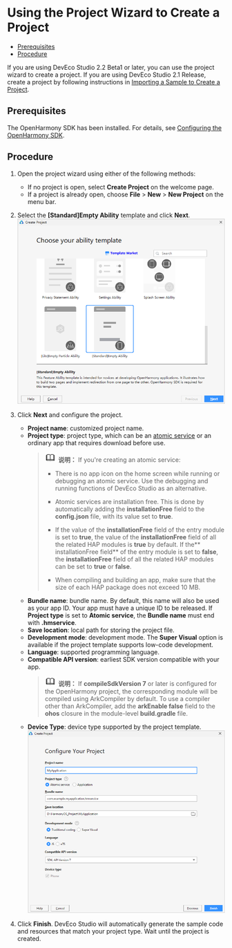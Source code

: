 # Using the Project Wizard to Create a Project

- [Prerequisites](#Prerequisites)
- [Procedure](#Procedure)

If you are using DevEco Studio 2.2 Beta1 or later, you can use the project wizard to create a project. If you are using DevEco Studio 2.1 Release, create a project by following instructions in [Importing a Sample to Create a Project](../quick-start/import-sample-to-create-project.md).


## Prerequisites

The OpenHarmony SDK has been installed. For details, see [Configuring the OpenHarmony SDK](../quick-start/configuring-openharmony-sdk.md).


## Procedure

1. Open the project wizard using either of the following methods:
   - If no project is open, select **Create Project** on the welcome page.
   - If a project is already open, choose **File** &gt; **New** &gt; **New Project** on the menu bar.

2. Select the **[Standard]Empty Ability** template and click **Next**.
   ![en-us_image_0000001162463400](figures/en-us_image_0000001162463400.png)

3. Click **Next** and configure the project.
   - **Project name**: customized project name.
   - **Project type**: project type, which can be an [atomic service](https://developer.harmonyos.com/en/docs/documentation/doc-guides/atomic-service-definition-0000001090840664) or an ordinary app that requires download before use.
      > ![icon-note.gif](public_sys-resources/icon-note.gif) **说明：**
      > If you're creating an atomic service:
      > 
      > - There is no app icon on the home screen while running or debugging an atomic service. Use the debugging and running functions of DevEco Studio as an alternative.
      > 
      > - Atomic services are installation free. This is done by automatically adding the **installationFree** field to the **config.json** file, with its value set to **true**.
      > 
      > - If the value of the **installationFree** field of the entry module is set to **true**, the value of the **installationFree** field of all the related HAP modules is **true** by default. If the** installationFree field** of the entry module is set to **false**, the **installationFree** field of all the related HAP modules can be set to **true** or **false**.
      > 
      > - When compiling and building an app, make sure that the size of each HAP package does not exceed 10 MB.
   - **Bundle name**: bundle name. By default, this name will also be used as your app ID. Your app must have a unique ID to be released. If **Project type** is set to **Atomic service**, the **Bundle name** must end with **.hmservice**.
   - **Save location**: local path for storing the project file.
   - **Development mode**: development mode. The **Super Visual** option is available if the project template supports low-code development.
   - **Language**: supported programming language.
   - **Compatible API version**: earliest SDK version compatible with your app.
      > ![icon-note.gif](public_sys-resources/icon-note.gif) **说明：**
      > If **compileSdkVersion 7** or later is configured for the OpenHarmony project, the corresponding module will be compiled using ArkCompiler by default. To use a compiler other than ArkCompiler, add the **arkEnable false** field to the **ohos** closure in the module-level **build.gradle** file.
   - **Device Type**: device type supported by the project template.
      ![en-us_image_0000001196050928](figures/en-us_image_0000001196050928.png)

4. Click **Finish**. DevEco Studio will automatically generate the sample code and resources that match your project type. Wait until the project is created.
